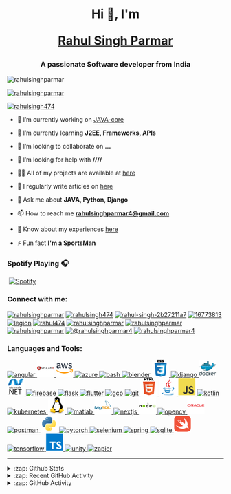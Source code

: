 <h1 align="center">Hi 👋, I'm

[Rahul Singh Parmar](https://rahulsinghparmar.github.io/RahulSinghParmar/)
</h1>
<h3 align="center">A passionate Software developer from India</h3>

<p align="left"> <img src="https://komarev.com/ghpvc/?username=rahulsinghparmar&label=Profile%20views&color=0e75b6&style=flat" alt="rahulsinghparmar" /> </p>

<p align="left"> <a href="https://github.com/ryo-ma/github-profile-trophy"><img src="https://github-profile-trophy.vercel.app/?username=rahulsinghparmar" alt="rahulsinghparmar" /></a> </p>

<p align="left"> <a href="https://twitter.com/rahulsingh474" target="blank"><img src="https://img.shields.io/twitter/follow/rahulsingh474?logo=twitter&style=for-the-badge" alt="rahulsingh474" /></a> </p>

- 🔭 I’m currently working on [JAVA-core](https://github.com/RahulSinghParmar/JAVA-Core)

- 🌱 I’m currently learning **J2EE, Frameworks, APIs**

- 👯 I’m looking to collaborate on **...**

- 🤝 I’m looking for help with **////**

- 👨‍💻 All of my projects are available at [here](https://cs50.simple.ink/sites-and-projects-012188b8c7554a7ca4ec81d7c6931917)

- 📝 I regularly write articles on [here](https://cs50.simple.ink/)

- 💬 Ask me about **JAVA, Python, Django**

- 📫 How to reach me **rahulsinghparmar4@gmail.com**

- 📄 Know about my experiences [here](https://cs50.simple.ink/contact-3dd84406ed604acb91c486b5d8493d7f)

- ⚡ Fun fact **I'm a SportsMan**

### Spotify Playing 🎧

&nbsp;[![Spotify](https://novatorem-psi-six.vercel.app/api/spotify?background_color=000000&border_color=ffffff)](https://open.spotify.com/user/ac5f94de8d0f49e49fb8a8e494518dd4a)

<h3 align="left">Connect with me:</h3>
<p align="left">
<a href="https://codepen.io/rahulsinghparmar" target="blank"><img align="center" src="https://raw.githubusercontent.com/rahuldkjain/github-profile-readme-generator/master/src/images/icons/Social/codepen.svg" alt="rahulsinghparmar" height="30" width="40" /></a>
<a href="https://twitter.com/rahulsingh474" target="blank"><img align="center" src="https://raw.githubusercontent.com/rahuldkjain/github-profile-readme-generator/master/src/images/icons/Social/twitter.svg" alt="rahulsingh474" height="30" width="40" /></a>
<a href="https://linkedin.com/in/rahul-singh-2b27211a7" target="blank"><img align="center" src="https://raw.githubusercontent.com/rahuldkjain/github-profile-readme-generator/master/src/images/icons/Social/linked-in-alt.svg" alt="rahul-singh-2b27211a7" height="30" width="40" /></a>
<a href="https://stackoverflow.com/users/16773813" target="blank"><img align="center" src="https://raw.githubusercontent.com/rahuldkjain/github-profile-readme-generator/master/src/images/icons/Social/stack-overflow.svg" alt="16773813" height="30" width="40" /></a>
<a href="https://www.youtube.com/channel/UCQf3_Sut9kIqxmp3RcIFFww" target="blank"><img align="center" src="https://raw.githubusercontent.com/rahuldkjain/github-profile-readme-generator/master/src/images/icons/Social/youtube.svg" alt="legion" height="30" width="40" /></a>
<a href="https://www.codechef.com/users/rahul474" target="blank"><img align="center" src="https://cdn.jsdelivr.net/npm/simple-icons@3.1.0/icons/codechef.svg" alt="rahul474" height="30" width="40" /></a>
<a href="https://www.hackerrank.com/rahulsinghparmar" target="blank"><img align="center" src="https://raw.githubusercontent.com/rahuldkjain/github-profile-readme-generator/master/src/images/icons/Social/hackerrank.svg" alt="rahulsinghparmar" height="30" width="40" /></a>
<a href="https://codeforces.com/profile/rahulsinghparmar" target="blank"><img align="center" src="https://raw.githubusercontent.com/rahuldkjain/github-profile-readme-generator/master/src/images/icons/Social/codeforces.svg" alt="rahulsinghparmar" height="30" width="40" /></a>
<a href="https://www.leetcode.com/rahulsinghparmar" target="blank"><img align="center" src="https://raw.githubusercontent.com/rahuldkjain/github-profile-readme-generator/master/src/images/icons/Social/leet-code.svg" alt="rahulsinghparmar" height="30" width="40" /></a>
<a href="https://www.hackerearth.com/@rahulsinghparmar4" target="blank"><img align="center" src="https://raw.githubusercontent.com/rahuldkjain/github-profile-readme-generator/master/src/images/icons/Social/hackerearth.svg" alt="@rahulsinghparmar4" height="30" width="40" /></a>
<a href="https://auth.geeksforgeeks.org/user/rahulsinghparmar4" target="blank"><img align="center" src="https://raw.githubusercontent.com/rahuldkjain/github-profile-readme-generator/master/src/images/icons/Social/geeks-for-geeks.svg" alt="rahulsinghparmar4" height="30" width="40" /></a>
</p>

<h3 align="left">Languages and Tools:</h3>
<p align="left"> <a href="https://angular.io" target="_blank" rel="noreferrer"> <img src="https://angular.io/assets/images/logos/angular/angular.svg" alt="angular" width="40" height="40"/> </a> <a href="https://angular.io" target="_blank" rel="noreferrer"> <img src="https://raw.githubusercontent.com/devicons/devicon/master/icons/angularjs/angularjs-original-wordmark.svg" alt="angularjs" width="40" height="40"/> </a> <a href="https://aws.amazon.com" target="_blank" rel="noreferrer"> <img src="https://raw.githubusercontent.com/devicons/devicon/master/icons/amazonwebservices/amazonwebservices-original-wordmark.svg" alt="aws" width="40" height="40"/> </a> <a href="https://azure.microsoft.com/en-in/" target="_blank" rel="noreferrer"> <img src="https://www.vectorlogo.zone/logos/microsoft_azure/microsoft_azure-icon.svg" alt="azure" width="40" height="40"/> </a> <a href="https://www.gnu.org/software/bash/" target="_blank" rel="noreferrer"> <img src="https://www.vectorlogo.zone/logos/gnu_bash/gnu_bash-icon.svg" alt="bash" width="40" height="40"/> </a> <a href="https://www.blender.org/" target="_blank" rel="noreferrer"> <img src="https://download.blender.org/branding/community/blender_community_badge_white.svg" alt="blender" width="40" height="40"/> </a> <a href="https://www.w3schools.com/css/" target="_blank" rel="noreferrer"> <img src="https://raw.githubusercontent.com/devicons/devicon/master/icons/css3/css3-original-wordmark.svg" alt="css3" width="40" height="40"/> </a> <a href="https://www.djangoproject.com/" target="_blank" rel="noreferrer"> <img src="https://cdn.worldvectorlogo.com/logos/django.svg" alt="django" width="40" height="40"/> </a> <a href="https://www.docker.com/" target="_blank" rel="noreferrer"> <img src="https://raw.githubusercontent.com/devicons/devicon/master/icons/docker/docker-original-wordmark.svg" alt="docker" width="40" height="40"/> </a> <a href="https://dotnet.microsoft.com/" target="_blank" rel="noreferrer"> <img src="https://raw.githubusercontent.com/devicons/devicon/master/icons/dot-net/dot-net-original-wordmark.svg" alt="dotnet" width="40" height="40"/> </a> <a href="https://firebase.google.com/" target="_blank" rel="noreferrer"> <img src="https://www.vectorlogo.zone/logos/firebase/firebase-icon.svg" alt="firebase" width="40" height="40"/> </a> <a href="https://flask.palletsprojects.com/" target="_blank" rel="noreferrer"> <img src="https://www.vectorlogo.zone/logos/pocoo_flask/pocoo_flask-icon.svg" alt="flask" width="40" height="40"/> </a> <a href="https://flutter.dev" target="_blank" rel="noreferrer"> <img src="https://www.vectorlogo.zone/logos/flutterio/flutterio-icon.svg" alt="flutter" width="40" height="40"/> </a> <a href="https://cloud.google.com" target="_blank" rel="noreferrer"> <img src="https://www.vectorlogo.zone/logos/google_cloud/google_cloud-icon.svg" alt="gcp" width="40" height="40"/> </a> <a href="https://git-scm.com/" target="_blank" rel="noreferrer"> <img src="https://www.vectorlogo.zone/logos/git-scm/git-scm-icon.svg" alt="git" width="40" height="40"/> </a> <a href="https://www.w3.org/html/" target="_blank" rel="noreferrer"> <img src="https://raw.githubusercontent.com/devicons/devicon/master/icons/html5/html5-original-wordmark.svg" alt="html5" width="40" height="40"/> </a> <a href="https://www.java.com" target="_blank" rel="noreferrer"> <img src="https://raw.githubusercontent.com/devicons/devicon/master/icons/java/java-original.svg" alt="java" width="40" height="40"/> </a> <a href="https://developer.mozilla.org/en-US/docs/Web/JavaScript" target="_blank" rel="noreferrer"> <img src="https://raw.githubusercontent.com/devicons/devicon/master/icons/javascript/javascript-original.svg" alt="javascript" width="40" height="40"/> </a> <a href="https://kotlinlang.org" target="_blank" rel="noreferrer"> <img src="https://www.vectorlogo.zone/logos/kotlinlang/kotlinlang-icon.svg" alt="kotlin" width="40" height="40"/> </a> <a href="https://kubernetes.io" target="_blank" rel="noreferrer"> <img src="https://www.vectorlogo.zone/logos/kubernetes/kubernetes-icon.svg" alt="kubernetes" width="40" height="40"/> </a> <a href="https://www.linux.org/" target="_blank" rel="noreferrer"> <img src="https://raw.githubusercontent.com/devicons/devicon/master/icons/linux/linux-original.svg" alt="linux" width="40" height="40"/> </a> <a href="https://www.mathworks.com/" target="_blank" rel="noreferrer"> <img src="https://upload.wikimedia.org/wikipedia/commons/2/21/Matlab_Logo.png" alt="matlab" width="40" height="40"/> </a> <a href="https://www.mysql.com/" target="_blank" rel="noreferrer"> <img src="https://raw.githubusercontent.com/devicons/devicon/master/icons/mysql/mysql-original-wordmark.svg" alt="mysql" width="40" height="40"/> </a> <a href="https://nextjs.org/" target="_blank" rel="noreferrer"> <img src="https://cdn.worldvectorlogo.com/logos/nextjs-2.svg" alt="nextjs" width="40" height="40"/> </a> <a href="https://nodejs.org" target="_blank" rel="noreferrer"> <img src="https://raw.githubusercontent.com/devicons/devicon/master/icons/nodejs/nodejs-original-wordmark.svg" alt="nodejs" width="40" height="40"/> </a> <a href="https://opencv.org/" target="_blank" rel="noreferrer"> <img src="https://www.vectorlogo.zone/logos/opencv/opencv-icon.svg" alt="opencv" width="40" height="40"/> </a> <a href="https://www.oracle.com/" target="_blank" rel="noreferrer"> <img src="https://raw.githubusercontent.com/devicons/devicon/master/icons/oracle/oracle-original.svg" alt="oracle" width="40" height="40"/> </a> <a href="https://postman.com" target="_blank" rel="noreferrer"> <img src="https://www.vectorlogo.zone/logos/getpostman/getpostman-icon.svg" alt="postman" width="40" height="40"/> </a> <a href="https://www.python.org" target="_blank" rel="noreferrer"> <img src="https://raw.githubusercontent.com/devicons/devicon/master/icons/python/python-original.svg" alt="python" width="40" height="40"/> </a> <a href="https://pytorch.org/" target="_blank" rel="noreferrer"> <img src="https://www.vectorlogo.zone/logos/pytorch/pytorch-icon.svg" alt="pytorch" width="40" height="40"/> </a> <a href="https://www.selenium.dev" target="_blank" rel="noreferrer"> <img src="https://raw.githubusercontent.com/detain/svg-logos/780f25886640cef088af994181646db2f6b1a3f8/svg/selenium-logo.svg" alt="selenium" width="40" height="40"/> </a> <a href="https://spring.io/" target="_blank" rel="noreferrer"> <img src="https://www.vectorlogo.zone/logos/springio/springio-icon.svg" alt="spring" width="40" height="40"/> </a> <a href="https://www.sqlite.org/" target="_blank" rel="noreferrer"> <img src="https://www.vectorlogo.zone/logos/sqlite/sqlite-icon.svg" alt="sqlite" width="40" height="40"/> </a> <a href="https://developer.apple.com/swift/" target="_blank" rel="noreferrer"> <img src="https://raw.githubusercontent.com/devicons/devicon/master/icons/swift/swift-original.svg" alt="swift" width="40" height="40"/> </a> <a href="https://www.tensorflow.org" target="_blank" rel="noreferrer"> <img src="https://www.vectorlogo.zone/logos/tensorflow/tensorflow-icon.svg" alt="tensorflow" width="40" height="40"/> </a> <a href="https://www.typescriptlang.org/" target="_blank" rel="noreferrer"> <img src="https://raw.githubusercontent.com/devicons/devicon/master/icons/typescript/typescript-original.svg" alt="typescript" width="40" height="40"/> </a> <a href="https://unity.com/" target="_blank" rel="noreferrer"> <img src="https://www.vectorlogo.zone/logos/unity3d/unity3d-icon.svg" alt="unity" width="40" height="40"/> </a> <a href="https://zapier.com" target="_blank" rel="noreferrer"> <img src="https://www.vectorlogo.zone/logos/zapier/zapier-icon.svg" alt="zapier" width="40" height="40"/> </a> </p>

---

<details>
    <summary>:zap: Github Stats</summary>

&nbsp;
<p>&nbsp;&nbsp;<img align="center" src="https://github-readme-stats.vercel.app/api/top-langs?username=rahulsinghparmar&show_icons=true&locale=en&layout=compact" alt="rahulsinghparmar" /></p>

<p>&nbsp;&nbsp;<img align="center" src="https://github-readme-stats.vercel.app/api?username=rahulsinghparmar&show_icons=true&locale=en" alt="rahulsinghparmar" /></p>

<p>&nbsp;&nbsp;<img align="center" src="https://github-readme-streak-stats.herokuapp.com/?user=rahulsinghparmar&" alt="rahulsinghparmar" /></p>

</details>

<details>
  <summary>:zap: Recent GitHub Activity</summary>

<!--START_SECTION:activity-->
1. ❌ Closed PR [#95](https://github.com/Evavic44/Eke/pull/95) in [Evavic44/Eke](https://github.com/Evavic44/Eke)
<!--END_SECTION:activity-->

</details>

<details>
  <summary>:zap: GitHub Activity</summary>
  
<!--START_SECTION:waka-->

<!--END_SECTION:waka-->

</details>


[def]: https://rahulsinghparmar.github.io/RahulSinghParmar/